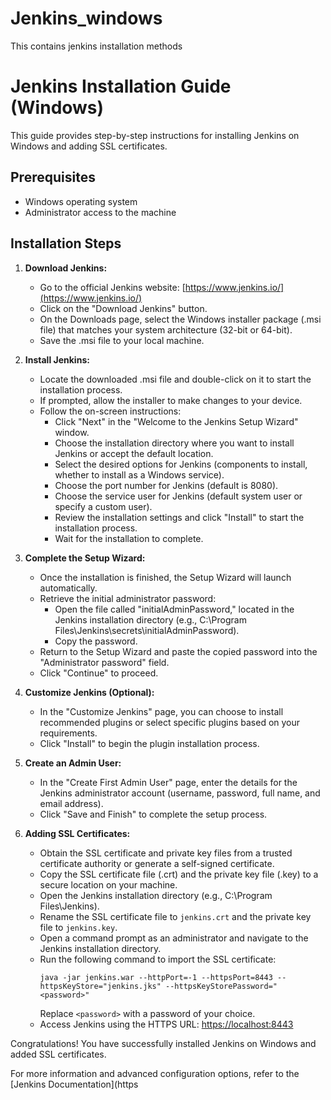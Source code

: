 # Jenkins_windows
This contains jenkins installation methods 
# Jenkins Installation Guide (Windows)

This guide provides step-by-step instructions for installing Jenkins on Windows and adding SSL certificates.

## Prerequisites

- Windows operating system
- Administrator access to the machine

## Installation Steps

1. **Download Jenkins:**
   - Go to the official Jenkins website: [https://www.jenkins.io/](https://www.jenkins.io/)
   - Click on the "Download Jenkins" button.
   - On the Downloads page, select the Windows installer package (.msi file) that matches your system architecture (32-bit or 64-bit).
   - Save the .msi file to your local machine.

2. **Install Jenkins:**
   - Locate the downloaded .msi file and double-click on it to start the installation process.
   - If prompted, allow the installer to make changes to your device.
   - Follow the on-screen instructions:
     - Click "Next" in the "Welcome to the Jenkins Setup Wizard" window.
     - Choose the installation directory where you want to install Jenkins or accept the default location.
     - Select the desired options for Jenkins (components to install, whether to install as a Windows service).
     - Choose the port number for Jenkins (default is 8080).
     - Choose the service user for Jenkins (default system user or specify a custom user).
     - Review the installation settings and click "Install" to start the installation process.
     - Wait for the installation to complete.

3. **Complete the Setup Wizard:**
   - Once the installation is finished, the Setup Wizard will launch automatically.
   - Retrieve the initial administrator password:
     - Open the file called "initialAdminPassword," located in the Jenkins installation directory (e.g., C:\Program Files\Jenkins\secrets\initialAdminPassword).
     - Copy the password.
   - Return to the Setup Wizard and paste the copied password into the "Administrator password" field.
   - Click "Continue" to proceed.

4. **Customize Jenkins (Optional):**
   - In the "Customize Jenkins" page, you can choose to install recommended plugins or select specific plugins based on your requirements.
   - Click "Install" to begin the plugin installation process.

5. **Create an Admin User:**
   - In the "Create First Admin User" page, enter the details for the Jenkins administrator account (username, password, full name, and email address).
   - Click "Save and Finish" to complete the setup process.

6. **Adding SSL Certificates:**
   - Obtain the SSL certificate and private key files from a trusted certificate authority or generate a self-signed certificate.
   - Copy the SSL certificate file (.crt) and the private key file (.key) to a secure location on your machine.
   - Open the Jenkins installation directory (e.g., C:\Program Files\Jenkins).
   - Rename the SSL certificate file to `jenkins.crt` and the private key file to `jenkins.key`.
   - Open a command prompt as an administrator and navigate to the Jenkins installation directory.
   - Run the following command to import the SSL certificate:
     ```
     java -jar jenkins.war --httpPort=-1 --httpsPort=8443 --httpsKeyStore="jenkins.jks" --httpsKeyStorePassword="<password>"
     ```
     Replace `<password>` with a password of your choice.
   - Access Jenkins using the HTTPS URL: [https://localhost:8443](https://localhost:8443)

Congratulations! You have successfully installed Jenkins on Windows and added SSL certificates.

For more information and advanced configuration options, refer to the [Jenkins Documentation](https
